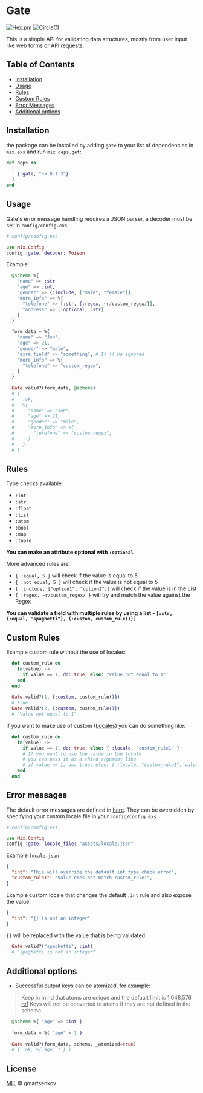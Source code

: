 # Gate
[![Hex.pm](https://img.shields.io/hexpm/v/gate.svg)](https://hex.pm/packages/gate)
[![CircleCI](https://circleci.com/gh/gmartsenkov/gate.svg?style=svg)](https://circleci.com/gh/gmartsenkov/gate)

This is a simple API for validating data structures, mostly from user input like web forms or API requests.

## Table of Contents
- [Installation](#installation)
- [Usage](#usage)
- [Rules](#rules)
- [Custom Rules](#custom-rules)
- [Error Messages](#error-messages)
- [Additional options](#additional-options)

## Installation

the package can be installed
by adding `gate` to your list of dependencies in `mix.exs` and run `mix deps.get`:

```elixir
def deps do
  [
    {:gate, "~> 0.1.3"}
  ]
end
```

## Usage
Gate's error message handling requires a JSON parser, a decoder must be set in `config/config.exs`

``` elixir
# config/config.exs

use Mix.Config
config :gate, decoder: Poison
```

Example:
```elixir
  @schema %{
    "name" => :str
    "age" => :int,
    "gender" => {:include, ["male", "female"]},
    "more_info" => %{
      "telefone" => [:str, {:regex, ~r/custom_regex/}],
      "address" => [:optional, :str]
    }
  }

  form_data = %{
    "name" => "Jon",
    "age" => 21,
    "gender" => "male",
    "exra_field" => "something", # It'll be ignored
    "more_info" => %{
      "telefone" => "custom_regex",
    }
  }
  
  Gate.valid?(form_data, @schema)
  # { 
  #   :ok, 
  #   %{
  #     "name" => "Jon",
  #     "age" => 21,
  #     "gender" => "male",
  #     "more_info" => %{
  #       "telefone" => "custom_regex",
  #     }
  #   } 
  # }
```

## Rules

Type checks available:
* `:int`
* `:str`
* `:float`
* `:list`
* `:atom`
* `:bool`
* `:map`
* `:tuple`

**You can make an attribute optional with `:optional`**

More advanced rules are:
* `{ :equal, 5 }` will check if the value is equal to 5
* `{ :not_equal, 5 }` will check if the value is not equal to 5
* `{ :include, ["option1", "option2"]}` will check if the value is in the List
* `{ :regex, ~r/custom_regex/ }` will try and match the value against the Regex

**You can validate a field with multiple rules by using a list - `[:str, {:equal, "spaghetti"}, {:custom, custom_rule()}]`**
## Custom Rules

Example custom rule without the use of locales:
```elixir
  def custom_rule do
    fn(value) ->
      if value == 1, do: true, else: "Value not equal to 1"
    end
  end
  
  Gate.valid?(1, {:custom, custom_rule()})
  # true
  Gate.valid?(2, {:custom, custom_rule()})
  # "Value not equal to 1"
```

If you want to make use of custom ([Locales](#error-messages)) you can do something like:
```elixir
  def custom_rule do
    fn(value) ->
      if value == 1, do: true, else: { :locale, "custom_rule1" }
      # If you want to use the value in the locale 
      # you can pass it as a third argument like
      # if value == 1, do: true, else: { :locale, "custom_rule1", value }
    end
  end
```

## Error messages
The default error messages are defined in [here](https://github.com/gmartsenkov/gate/blob/master/assets/default_locale.json).
They can be overridden by specifying your custom locale file in your `config/config.exs`

``` elixir
# config/config.exs

use Mix.Config
config :gate, locale_file: "assets/locale.json"
```
Example `locale.json`
``` json
{
  "int": "This will override the default int type check error",
  "custom_rule1": "Value does not match custom_rule1",
}
```
Example custom locale that changes the default `:int` rule and also expose the value:
``` json
{
  "int": "{} is not an integer"
}
```
`{}` will be replaced with the value that is being validated
``` elixir
  Gate.valid?("spaghetti", :int)
  # "spaghetti is not an integer"
```

## Additional options

* Successful output keys can be atomized, for example:
> Keep in mind that atoms are unique and the default limit is 1,048,576 [ref](http://erlang.org/doc/efficiency_guide/advanced.html)
> Keys will not be converted to atoms if they are not defined in the schema

``` elixir
  @schema %{ "age" => :int }
  
  form_data = %{ "age" = 1 }
  
  Gate.valid?(form_data, schema, _atomized=true)
  # { :ok, %{ age: 1 } }
```

## License

[MIT](LICENSE) &copy; gmartsenkov

